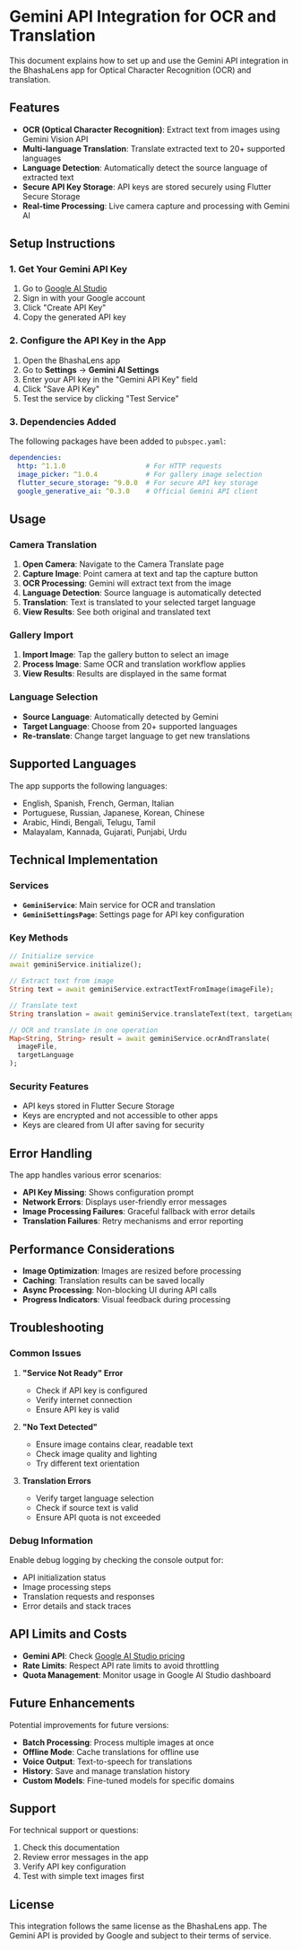# Gemini API Integration for OCR and Translation

This document explains how to set up and use the Gemini API integration in the BhashaLens app for Optical Character Recognition (OCR) and translation.

## Features

- **OCR (Optical Character Recognition)**: Extract text from images using Gemini Vision API
- **Multi-language Translation**: Translate extracted text to 20+ supported languages
- **Language Detection**: Automatically detect the source language of extracted text
- **Secure API Key Storage**: API keys are stored securely using Flutter Secure Storage
- **Real-time Processing**: Live camera capture and processing with Gemini AI

## Setup Instructions

### 1. Get Your Gemini API Key

1. Go to [Google AI Studio](https://makersuite.google.com/app/apikey)
2. Sign in with your Google account
3. Click "Create API Key"
4. Copy the generated API key

### 2. Configure the API Key in the App

1. Open the BhashaLens app
2. Go to **Settings** → **Gemini AI Settings**
3. Enter your API key in the "Gemini API Key" field
4. Click "Save API Key"
5. Test the service by clicking "Test Service"

### 3. Dependencies Added

The following packages have been added to `pubspec.yaml`:

```yaml
dependencies:
  http: ^1.1.0                    # For HTTP requests
  image_picker: ^1.0.4            # For gallery image selection
  flutter_secure_storage: ^9.0.0  # For secure API key storage
  google_generative_ai: ^0.3.0    # Official Gemini API client
```

## Usage

### Camera Translation

1. **Open Camera**: Navigate to the Camera Translate page
2. **Capture Image**: Point camera at text and tap the capture button
3. **OCR Processing**: Gemini will extract text from the image
4. **Language Detection**: Source language is automatically detected
5. **Translation**: Text is translated to your selected target language
6. **View Results**: See both original and translated text

### Gallery Import

1. **Import Image**: Tap the gallery button to select an image
2. **Process Image**: Same OCR and translation workflow applies
3. **View Results**: Results are displayed in the same format

### Language Selection

- **Source Language**: Automatically detected by Gemini
- **Target Language**: Choose from 20+ supported languages
- **Re-translate**: Change target language to get new translations

## Supported Languages

The app supports the following languages:

- English, Spanish, French, German, Italian
- Portuguese, Russian, Japanese, Korean, Chinese
- Arabic, Hindi, Bengali, Telugu, Tamil
- Malayalam, Kannada, Gujarati, Punjabi, Urdu

## Technical Implementation

### Services

- **`GeminiService`**: Main service for OCR and translation
- **`GeminiSettingsPage`**: Settings page for API key configuration

### Key Methods

```dart
// Initialize service
await geminiService.initialize();

// Extract text from image
String text = await geminiService.extractTextFromImage(imageFile);

// Translate text
String translation = await geminiService.translateText(text, targetLanguage);

// OCR and translate in one operation
Map<String, String> result = await geminiService.ocrAndTranslate(
  imageFile, 
  targetLanguage
);
```

### Security Features

- API keys stored in Flutter Secure Storage
- Keys are encrypted and not accessible to other apps
- Keys are cleared from UI after saving for security

## Error Handling

The app handles various error scenarios:

- **API Key Missing**: Shows configuration prompt
- **Network Errors**: Displays user-friendly error messages
- **Image Processing Failures**: Graceful fallback with error details
- **Translation Failures**: Retry mechanisms and error reporting

## Performance Considerations

- **Image Optimization**: Images are resized before processing
- **Caching**: Translation results can be saved locally
- **Async Processing**: Non-blocking UI during API calls
- **Progress Indicators**: Visual feedback during processing

## Troubleshooting

### Common Issues

1. **"Service Not Ready" Error**
   - Check if API key is configured
   - Verify internet connection
   - Ensure API key is valid

2. **"No Text Detected"**
   - Ensure image contains clear, readable text
   - Check image quality and lighting
   - Try different text orientation

3. **Translation Errors**
   - Verify target language selection
   - Check if source text is valid
   - Ensure API quota is not exceeded

### Debug Information

Enable debug logging by checking the console output for:
- API initialization status
- Image processing steps
- Translation requests and responses
- Error details and stack traces

## API Limits and Costs

- **Gemini API**: Check [Google AI Studio pricing](https://ai.google.dev/pricing)
- **Rate Limits**: Respect API rate limits to avoid throttling
- **Quota Management**: Monitor usage in Google AI Studio dashboard

## Future Enhancements

Potential improvements for future versions:

- **Batch Processing**: Process multiple images at once
- **Offline Mode**: Cache translations for offline use
- **Voice Output**: Text-to-speech for translations
- **History**: Save and manage translation history
- **Custom Models**: Fine-tuned models for specific domains

## Support

For technical support or questions:

1. Check this documentation
2. Review error messages in the app
3. Verify API key configuration
4. Test with simple text images first

## License

This integration follows the same license as the BhashaLens app. The Gemini API is provided by Google and subject to their terms of service.
